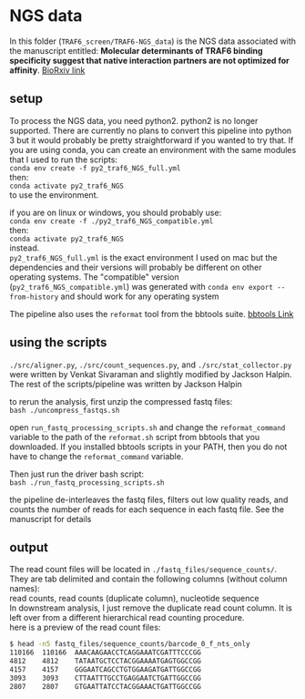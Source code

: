 # NGS data
In this folder (`TRAF6_screen/TRAF6-NGS_data`) is the NGS data associated with the manuscript entitled: **Molecular determinants of TRAF6 binding specificity suggest that native interaction partners are not optimized for affinity**. [BioRxiv link](https://www.biorxiv.org/content/10.1101/2022.05.08.491058v3) <br>


## setup
To process the NGS data, you need python2. 
python2 is no longer supported. There are currently no plans to convert this pipeline 
into python 3 but it would probably be pretty straightforward if you wanted to try that.
If you are using conda, you can create an environment with the same
modules that I used to run the scripts:<br>
`conda env create -f py2_traf6_NGS_full.yml`<br>
then:<br>
`conda activate py2_traf6_NGS`<br>
to use the environment.<br>

if you are on linux or windows, you should probably use:<br>
`conda env create -f ./py2_traf6_NGS_compatible.yml`<br>
then:<br>
`conda activate py2_traf6_NGS`<br>
instead.<br>
`py2_traf6_NGS_full.yml` is the exact environment I used on mac but the dependencies and their versions will probably be different on other operating systems. The "compatible" version (`py2_traf6_NGS_compatible.yml`) was generated with `conda env export --from-history` and should work for any operating system
<br>

The pipeline also uses the `reformat` tool from the bbtools suite. [bbtools Link](https://jgi.doe.gov/data-and-tools/software-tools/bbtools/) 


## using the scripts
`./src/aligner.py`, `./src/count_sequences.py`, and `./src/stat_collector.py` were written by Venkat Sivaraman and slightly modified by Jackson Halpin. The rest of the scripts/pipeline was written by Jackson Halpin


to rerun the analysis, first unzip the compressed fastq files:<br>
`bash ./uncompress_fastqs.sh`


open `run_fastq_processing_scripts.sh` and change the `reformat_command` variable to the path of the `reformat.sh` script from bbtools that you downloaded. If you installed bbtools scripts in your PATH, then you do not have to change the `reformat_command` variable.


Then just run the driver bash script:<br>
`bash ./run_fastq_processing_scripts.sh`

the pipeline de-interleaves the fastq files, filters out low quality reads, and counts the number of reads for each sequence in each fastq file. See the manuscript for details

## output
The read count files will be located in `./fastq_files/sequence_counts/`. They are tab delimited and contain the following columns (without column names):<br> 
read counts, read counts (duplicate column), nucleotide sequence<br>
In downstream analysis, I just remove the duplicate read count column. It is left over from a different hierarchical read counting procedure. <br>
here is a preview of the read count files:
```bash
$ head -n5 fastq_files/sequence_counts/barcode_0_f_nts_only
110166  110166  AAACAAGAACCTCAGGAAATCGATTTCCCGG
4812    4812    TATAATGCTCCTACGGAAAATGAGTGGCCGG
4157    4157    GGGAATCAGCCTGTGGAAGATGATTGGCCGG
3093    3093    CTTAATTTGCCTGAGGAATCTGATTGGCCGG
2807    2807    GTGAATTATCCTACGGAAACTGATTGGCCGG
```
